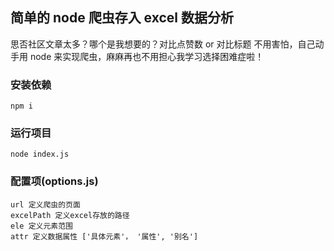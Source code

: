 ## 简单的 node 爬虫存入 excel 数据分析

思否社区文章太多？哪个是我想要的？对比点赞数 or 对比标题
不用害怕，自己动手用 node 来实现爬虫，麻麻再也不用担心我学习选择困难症啦！

### 安装依赖

```
npm i
```

### 运行项目

```
node index.js
```

### 配置项(options.js)

```
url 定义爬虫的页面
excelPath 定义excel存放的路径
ele 定义元素范围
attr 定义数据属性 ['具体元素'， '属性', '别名']
```
